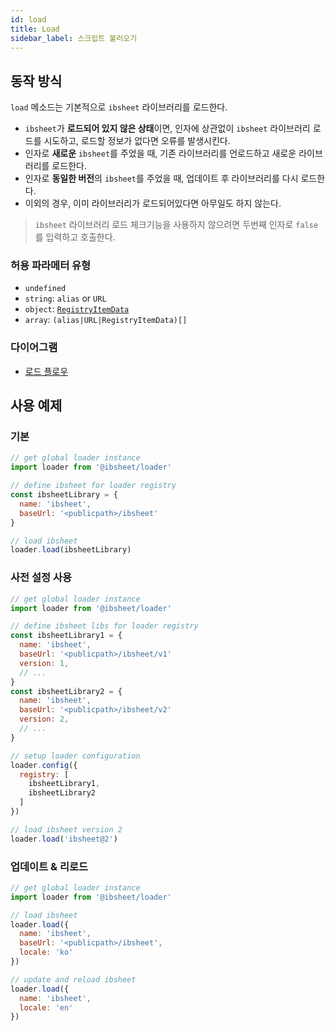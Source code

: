 ```yaml
---
id: load
title: Load
sidebar_label: 스크립트 불러오기
---
```


## 동작 방식

`load` 메소드는 기본적으로 `ibsheet` 라이브러리를 로드한다.

* `ibsheet`가 <strong>로드되어 있지 않은 상태</strong>이면, 인자에 상관없이 `ibsheet` 라이브러리 로드를 시도하고, 로드할 정보가 없다면 오류를 발생시킨다.
* 인자로 <strong>새로운</strong> `ibsheet`를 주었을 때, 기존 라이브러리를 언로드하고 새로운 라이브러리를 로드한다.
* 인자로 <strong>동일한 버전</strong>의 `ibsheet`를 주었을 때, 업데이트 후 라이브러리를 다시 로드한다.
* 이외의 경우, 이미 라이브러리가 로드되어있다면 아무일도 하지 않는다.

> `ibsheet` 라이브러리 로드 체크기능을 사용하지 않으려면 두번째 인자로 `false`를 입력하고 호출한다.

### 허용 파라메터 유형

* `undefined`
* `string`: `alias` or `URL`
* `object`: [`RegistryItemData`](/loader-manual/docs/adv/registry#registryitemdata)
* `array`: `(alias|URL|RegistryItemData)[]`

### 다이어그램

* [로드 플로우](../etc/load-flow)

## 사용 예제

### 기본

```js
// get global loader instance
import loader from '@ibsheet/loader'

// define ibsheet for loader registry
const ibsheetLibrary = {
  name: 'ibsheet',
  baseUrl: '<publicpath>/ibsheet'
}

// load ibsheet
loader.load(ibsheetLibrary)
```

### 사전 설정 사용

```js
// get global loader instance
import loader from '@ibsheet/loader'

// define ibsheet libs for loader registry
const ibsheetLibrary1 = {
  name: 'ibsheet',
  baseUrl: '<publicpath>/ibsheet/v1'
  version: 1,
  // ...
}
const ibsheetLibrary2 = {
  name: 'ibsheet',
  baseUrl: '<publicpath>/ibsheet/v2'
  version: 2,
  // ...
}

// setup loader configuration
loader.config({
  registry: [
    ibsheetLibrary1,
    ibsheetLibrary2
  ]
})

// load ibsheet version 2
loader.load('ibsheet@2')
```

### 업데이트 & 리로드
```js
// get global loader instance
import loader from '@ibsheet/loader'

// load ibsheet
loader.load({
  name: 'ibsheet',
  baseUrl: '<publicpath>/ibsheet',
  locale: 'ko'
})

// update and reload ibsheet
loader.load({
  name: 'ibsheet',
  locale: 'en'
})
```

